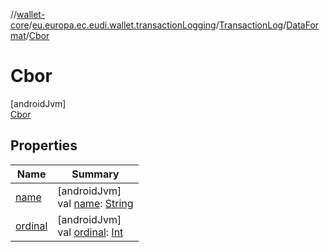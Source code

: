 //[wallet-core](../../../../../index.md)/[eu.europa.ec.eudi.wallet.transactionLogging](../../../index.md)/[TransactionLog](../../index.md)/[DataFormat](../index.md)/[Cbor](index.md)

# Cbor

[androidJvm]\
[Cbor](index.md)

## Properties

| Name | Summary |
|---|---|
| [name](../../../../eu.europa.ec.eudi.wallet.transfer.openId4vp/-encryption-method/-x-c20-p/index.md#-372974862%2FProperties%2F1615067946) | [androidJvm]<br>val [name](../../../../eu.europa.ec.eudi.wallet.transfer.openId4vp/-encryption-method/-x-c20-p/index.md#-372974862%2FProperties%2F1615067946): [String](https://kotlinlang.org/api/latest/jvm/stdlib/kotlin-stdlib/kotlin/-string/index.html) |
| [ordinal](../../../../eu.europa.ec.eudi.wallet.transfer.openId4vp/-encryption-method/-x-c20-p/index.md#-739389684%2FProperties%2F1615067946) | [androidJvm]<br>val [ordinal](../../../../eu.europa.ec.eudi.wallet.transfer.openId4vp/-encryption-method/-x-c20-p/index.md#-739389684%2FProperties%2F1615067946): [Int](https://kotlinlang.org/api/latest/jvm/stdlib/kotlin-stdlib/kotlin/-int/index.html) |

